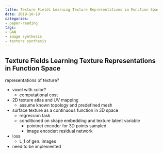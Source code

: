 ```yaml
---
title: Texture Fields Learning Texture Representations in Function Space
date: 2019-10-19
categories:
- paper-reading
tags:
- GAN
- image synthesis
- texture synthesis
---
```


## Texture Fields Learning Texture Representations in Function Space

representations of texture?
- voxel with color?
    - computational cost
- 2D texture atlas and UV mapping
    - assume known topology and predefined mesh
- surface texture as a continuous function in 3D space
    - regression task
    - conditioned on shape embedding and texture latent variable
        - pointnet encoder for 3D points sampled
        - image encoder: residual network
- loss
    - L_1 of gen. images
- need to be implemented
